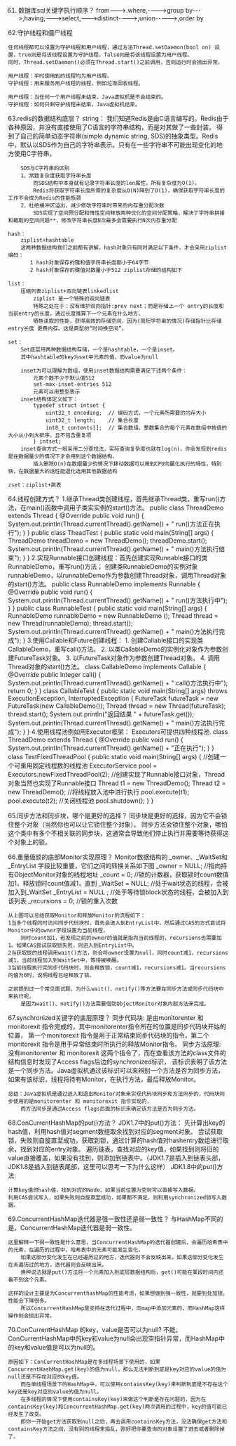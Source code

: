 61. 数据库sql关键字执行顺序？
    from--->.where,---->group by--->,having,--->select,--->distinct---->,union----->,order by

62.守护线程和僵尸线程

    任何线程都可以设置为守护线程和用户线程，通过方法Thread.setDaemon(bool on) 设置，true则是将该线程设置为守护线程，false则是将该线程设置为用户线程。
    同时，Thread.setDaemon()必须在Thread.start()之前调用，否则运行时会抛出异常。
    
    用户线程：平时使用到的线程均为用户线程。
    守护线程：用来服务用户线程的线程，例如垃圾回收线程。
    
    用户线程：当任何一个用户线程未结束，Java虚拟机是不会结束的。
    守护线程：如何只剩守护线程未结束，Java虚拟机结束。

63.redis的数据结构底层？
    string：
        我们知道Redis是由C语言编写的。Redis由于各种原因，并没有直接使用了C语言的字符串结构，而是对其做了一些封装，
            得到了自己的简单动态字符串(simple dynamic string, SDS)的抽象类型。Redis中，默认以SDS作为自己的字符串表示。只有在一些字符串不可能出现变化的地方使用C字符串。

        SDS与C字符串的区别
        1、常数复杂度获取字符串长度
            而SDS结构中本身就有记录字符串长度的len属性，所有复杂度为O(1)。
            Redis将获取字符串长度所需的复杂度从O(N)降到了O(1)，确保获取字符串长度的工作不会成为Redis的性能瓶颈
        2、杜绝缓冲区溢出，减少修改字符串时带来的内存重分配次数
            SDS实现了空间预分配和惰性空间释放两种优化的空间分配策略，解决了字符串拼接和截取的空间问题**，修改字符串长度N次最多会需要执行N次内存重分配
    
    hash：
        ziplist+hashtable
        这两种数据结构我们之前都有讲解，hash对象只有同时满足以下条件，才会采用ziplist编码：
           1 hash对象保存的键和值字符串长度都小于64字节
           2 hash对象保存的键值对数量小于512 ziplist存储的结构如下
    
    list：
        压缩列表ziplist+双向链表linkedlist
            ziplist 是一个特殊的双向链表
            特殊之处在于：没有维护双向指针:prev next；而是存储上一个 entry的长度和 当前entry的长度，通过长度推算下一个元素在什么地方。
            牺牲读取的性能，获得高效的存储空间，因为(简短字符串的情况)存储指针比存储entry长度 更费内存。这是典型的“时间换空间”。
    
    set：
        Set底层用两种数据结构存储，一个是hashtable，一个是inset。
        其中hashtable的key为set中元素的值，而value为null
    
        inset为可以理解为数组，使用inset数据结构需要满足下述两个条件：
            元素个数不少于默认值512
            set-max-inset-entries 512
            元素可以用整型表示
        inset结构体定义如下：
            typedef struct intset {
                uint32_t encoding;  // 编码方式，一个元素所需要的内存大小
                uint32_t length;    // 集合长度
                int8_t contents[];  // 集合数组，整数集合的每个元素在数组中按值的大小从小到大排序，且不包含重复项
            } intset;
        inset查询方式一般采用二分查找法，实际查询复杂度也就在log(n)，你会发现到redis是在数据量少的情况下才会用到这个数据结构，
            插入删除O(n)在数据量少的情况下移动数据可以用到CPU向量化执行的特性，特别快，在数据量大的话性能退化选用其他数据结构
    
    zset：ziplist+跳表



64.线程创建方式？
    1.继承Thread类创建线程，首先继承Thread类，重写run()方法，在main()函数中调用子类实实例的start()方法。
        public class ThreadDemo extends Thread {
            @Override
            public void run() {
                System.out.println(Thread.currentThread().getName() + " run()方法正在执行");
            }
        }
        public class TheadTest {
            public static void main(String[] args) {
                ThreadDemo threadDemo = new ThreadDemo();
                threadDemo.start();
                System.out.println(Thread.currentThread().getName() + " main()方法执行结束");
            }
        }
    2.实现Runnable接口创建线程：首先创建实现Runnable接口的类RunnableDemo，重写run()方法；
        创建类RunnableDemo的实例对象runnableDemo，以runnableDemo作为参数创建Thread对象，调用Thread对象的start()方法。
        public class RunnableDemo implements Runnable {
            @Override
            public void run() {
                System.out.println(Thread.currentThread().getName() + " run()方法执行中");
            }
        }
        public class RunnableTest {
            public static void main(String[] args) {
                RunnableDemo  runnableDemo = new RunnableDemo ();
                Thread thread = new Thread(runnableDemo);
                thread.start();
                System.out.println(Thread.currentThread().getName() + " main()方法执行完成");
        }
    3.使用Callable和Future创建线程：
        1. 创建Callable接口的实现类CallableDemo，重写call()方法。
        2. 以类CallableDemo的实例化对象作为参数创建FutureTask对象。
        3. 以FutureTask对象作为参数创建Thread对象。
        4. 调用Thread对象的start()方法。
        class CallableDemo implements Callable<Integer> {
            @Override
            public Integer call() {
                System.out.println(Thread.currentThread().getName() + " call()方法执行中");
                return 0;
            }
        }
         class CallableTest {
            public static void main(String[] args) throws ExecutionException, InterruptedException {
                FutureTask<Integer> futureTask = new FutureTask<Integer>(new CallableDemo());
                Thread thread = new Thread(futureTask);
                thread.start();
                System.out.println("返回结果 " + futureTask.get());
                System.out.println(Thread.currentThread().getName() + " main()方法执行完成");
            }
        }
    4.使用线程池例如用Executor框架： Executors可提供四种线程池.
        class ThreadDemo extends Thread {
            @Override
            public void run() {
                System.out.println(Thread.currentThread().getName() + "正在执行");
            }
        }
        class TestFixedThreadPool {
            public static void main(String[] args) {
                //创建一个可重用固定线程数的线程池
                ExecutorService pool = Executors.newFixedThreadPool(2);
                //创建实现了Runnable接口对象，Thread对象当然也实现了Runnable接口
                Thread t1 = new ThreadDemo();
                Thread t2 = new ThreadDemo();
                //将线程放入池中进行执行
                pool.execute(t1);
                pool.execute(t2);
                //关闭线程池
                pool.shutdown();
            }
        }

65.同步方法和同步块，哪个是更好的选择？
   同步块是更好的选择，因为它不会锁住整个对象（当然你也可以让它锁住整个对象）。
   同步方法会锁住整个对象，哪怕这个类中有多个不相关联的同步块，这通常会导致他们停止执行并需要等待获得这个对象上的锁。

66.重量级锁的底部Monitor实现原理？
    Monitor数据结构的 _owner、_WaitSet和_EntryList 字段比较重要，它们之间的转换关系如下图
    _owner        = NULL; //指向持有ObjectMonitor对象的线程地址
    _count        = 0; //锁的计数器，获取锁时count数值加1，释放锁时count值减1，直到
    _WaitSet      = NULL; //处于wait状态的线程，会被加入到_WaitSet
    _EntryList    = NULL ; //处于等待锁block状态的线程，会被加入到该列表
    _recursions   = 0; //锁的重入次数


    从上图可以总结获取Monitor和释放Monitor的流程如下：
    1当多个线程同时访问同步代码块时，首先会进入到EntryList中，然后通过CAS的方式尝试将Monitor中的owner字段设置为当前线程，
        同时count加1，若发现之前的owner的值就是指向当前线程的，recursions也需要加1。如果CAS尝试获取锁失败，则进入到EntryList中。
    2当获取锁的线程调用wait()方法，则会将owner设置为null，同时count减1，recursions减1，当前线程加入到WaitSet中，等待被唤醒。
    3当前线程执行完同步代码块时，则会释放锁，count减1，recursions减1。当recursions的值为0时，说明线程已经释放了锁。
    
    之前提到过一个常见面试题，为什么wait()、notify()等方法要在同步方法或同步代码块中来执行呢，
        是因为wait()、notify()方法需要借助ObjectMonitor对象内部方法来完成。

67.synchronized关键字的底层原理？
    同步代码块:
        是由monitorenter 和 monitorexit 指令完成的，其中monitorenter指令所在的位置是同步代码块开始的位置，
            第一个monitorexit 指令是用于正常结束同步代码块的指令，第二个monitorexit 指令是用于异常结束时所执行的释放Monitor指令。
    同步方法原理:
        没有monitorenter 和 monitorexit 这两个指令了，而在查看该方法的class文件的结构信息时发现了Access flags后边的synchronized标识，
        该标识表明了该方法是一个同步方法。Java虚拟机通过该标识可以来辨别一个方法是否为同步方法，如果有该标识，线程将持有Monitor，在执行方法，最后释放Monitor。

    总结：Java虚拟机是通过进入和退出Monitor对象来实现代码块同步和方法同步的，代码块同步使用的是monitorenter 和 monitorexit 指令实现的，
        而方法同步是通过Access flags后面的标识来确定该方法是否为同步方法。
68.ConCurrentHashMap的put()方法？
    JDK1.7中的put()方法：
    先计算出key的hash值，利用hash值对segment数组取余找到对应的segment对象。
    尝试获取锁，失败则自旋直至成功，获取到锁，通过计算的hash值对hashentry数组进行取余，找到对应的entry对象。
    遍历链表，查找对应的key值，如果找到则将旧的value直接覆盖，如果没有找到，则添加到链表中。（JDK1.7是插入到链表头部，JDK1.8是插入到链表尾部，这里可以思考一下为什么这样）
    JDK1.8中的put()方法:

    计算key值的hash值，找到对应的Node，如果当前位置为空则可以直接写入数据。
    利用CAS尝试写入，如果失败则自旋直至成功，如果都不满足，则利用synchronized锁写入数据。

69.ConcurrentHashMap迭代器是强一致性还是弱一致性？
    与HashMap不同的是，ConcurrentHashMap迭代器是弱一致性。

    这里解释一下弱一致性是什么意思，当ConcurrentHashMap的迭代器创建后，会遍历哈希表中的元素，在遍历的过程中，哈希表中的元素可能发生变化，
        如果这部分变化发生在已经遍历过的地方，迭代器则不会反映出来，如果这部分变化发生在未遍历过的地方，迭代器则会反映出来。
        换种说法就是put()方法将一个元素加入到底层数据结构后，get()可能在某段时间内还看不到这个元素。
    
    这样的设计主要是为ConcurrenthashMap的性能考虑，如果想做到强一致性，就要到处加锁，性能会下降很多。
        所以ConcurrentHashMap是支持在迭代过程中，向map中添加元素的，而HashMap这样操作则会抛出异常。

70.ConCurrentHashMap 的key，value是否可以为null?
    不能。ConCurrentHashMap中的key和value为null会出现空指针异常，而HashMap中的key和value值是可以为null的。

    原因如下：ConCurrentHashMap是在多线程场景下使用的，如果ConcurrentHashMap.get(key)的值为null，那么无法判断到底是key对应的value的值为null还是不存在对应的key值。
        而在单线程场景下的HashMap中，可以使用containsKey(key)来判断到底是不存在这个key还是key对应的value的值为null。
        在多线程的情况下使用containsKey(key)来做这个判断是存在问题的，因为在containsKey(key)和ConcurrentHashMap.get(key)两次调用的过程中，key的值可能已经发生了改变。
        即你一开始get方法获取到null之后，再去调用containsKey方法，没法确保get方法和containsKey方法之间，没有别的线程来捣乱，刚好把你要查询的对象设置了进去或者删除掉了。